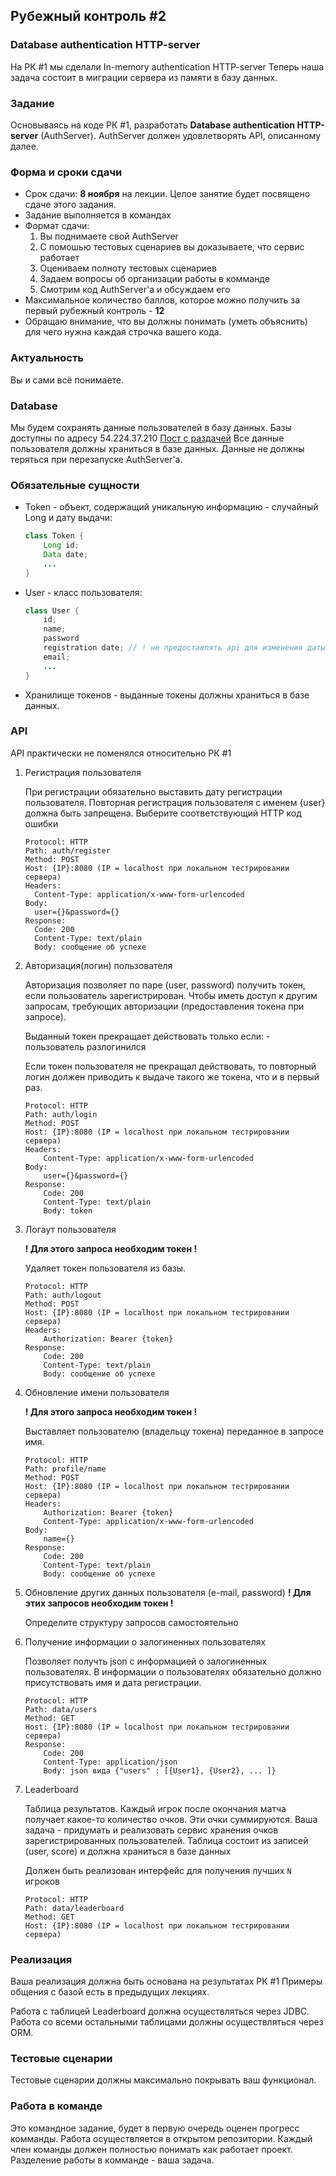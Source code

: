 ## Рубежный контроль \#2

### Database authentication HTTP-server

На РК \#1 мы сделали In-memory authentication HTTP-server
Теперь наша задача состоит в миграции сервера из памяти в базу данных.

### Задание
Основываясь на коде РК \#1, разработать **Database authentication HTTP-server** (AuthServer).
AuthServer должен удовлетворять API, описанному далее.


### Форма и сроки сдачи
- Срок сдачи: **8 ноября** на лекции. Целое занятие будет посвящено сдаче этого задания.
- Задание выполняется в командах
- Формат сдачи:
    1. Вы поднимаете свой AuthServer
    2. С помошью тестовых сценариев вы доказываете, что сервис работает
    3. Оцениваем полноту тестовых сценариев
    4. Задаем вопросы об организации работы в комманде
    5. Смотрим код AuthServer'а и обсуждаем его
- Максимальное количество баллов, которое можно получить за первый рубежный контроль - **12**
- Обращаю внимание, что вы должны понимать (уметь объяснить) для чего нужна каждая строчка вашего кода.

### Актуальность
Вы и сами всё понимаете.

### Database
Мы будем сохранять данные пользователей в базу данных. Базы доступны по адресу 54.224.37.210 [Пост с раздачей](https://atom.mail.ru/blog/topic/67/)
Все данные пользователя должны храниться в базе данных. Данные не должны теряться при перезапуске AuthServer'а.

### Обязательные сущности
- Token - объект, содержащий уникальную информацию - случайный Long и дату выдачи:
    ``` java
    class Token {
        Long id;
        Data date;
        ...
    }
    ```
- User - класс пользователя:
    ``` java
    class User {
        id;
        name;
        password
        registration date; // ! не предоставлять api для изменения даты регистрации !
        email;
        ...
    }
    ```
- Хранилище токенов - выданные токены должны храниться в базе данных.

### API
API практически не поменялся относительно РК \#1

1. Регистрация пользователя

    При регистрации обязательно выставить дату регистрации пользователя.
    Повторная регистрация пользователя c именем {user} должна быть запрещена. Выберите соответствующий HTTP код ошибки
    ```
    Protocol: HTTP
    Path: auth/register
    Method: POST
    Host: {IP}:8080 (IP = localhost при локальном тестрировании сервера)
    Headers:
      Content-Type: application/x-www-form-urlencoded
    Body:
      user={}&password={}
    Response:
      Code: 200
      Content-Type: text/plain
      Body: сообщение об успехе
    ```

2. Авторизация(логин) пользователя

    Авторизация позволяет по паре (user, password) получить токен, если пользователь зарегистрирован.
    Чтобы иметь доступ к другим запросам, требующих авторизации (предоставления токена при запросе).

    Выданный токен прекращает действовать только если:
        - пользователь разлогинился

    Если токен пользователя не прекращал действовать, то повторный логин должен приводить к выдаче такого же токена, что и в первый раз.
    ```
    Protocol: HTTP
    Path: auth/login
    Method: POST
    Host: {IP}:8080 (IP = localhost при локальном тестрировании сервера)
    Headers:
        Content-Type: application/x-www-form-urlencoded
    Body:
        user={}&password={}
    Response:
        Code: 200
        Сontent-Type: text/plain
        Body: token
    ```

3. Логаут пользователя

    **! Для этого запроса необходим токен !**

    Удаляет токен пользователя из базы.
    ```
    Protocol: HTTP
    Path: auth/logout
    Method: POST
    Host: {IP}:8080 (IP = localhost при локальном тестрировании сервера)
    Headers:
        Authorization: Bearer {token}
    Response:
        Code: 200
        Сontent-Type: text/plain
        Body: сообщение об успехе
    ```

4. Обновление имени пользователя

    **! Для этого запроса необходим токен !**

    Выставляет пользователю (владельцу токена) переданное в запросе имя.
    ```
    Protocol: HTTP
    Path: profile/name
    Method: POST
    Host: {IP}:8080 (IP = localhost при локальном тестрировании сервера)
    Headers:
        Authorization: Bearer {token}
        Content-Type: application/x-www-form-urlencoded
    Body:
        name={}
    Response:
        Code: 200
        Сontent-Type: text/plain
        Body: сообщение об успехе
    ```

5. Обновление других данных пользователя (e-mail, password)
    **! Для этих запросов необходим токен !**

    Определите структуру запросов самостоятельно

6. Получение информации о залогиненных пользователях

    Позволяет получть json с информацией о залогиненных пользователях.
    В информации о пользователях обязательно должно присутствовать имя и дата регистрации.
    ```
    Protocol: HTTP
    Path: data/users
    Method: GET
    Host: {IP}:8080 (IP = localhost при локальном тестрировании сервера)
    Response:
        Code: 200
        Сontent-Type: application/json
        Body: json вида {"users" : [{User1}, {User2}, ... ]}
    ```

7. Leaderboard

    Таблица результатов.
    Каждый игрок после окончания матча получает какое-то количество очков. Эти очки суммируются.
    Ваша задача - придумать и реализовать сервис хранения очков зарегистрированных пользователей.
    Таблица состоит из записей (user, score) и должна храниться в базе данных

    Должен быть реализован интерфейс для получения лучших `N` игроков
    ```
    Protocol: HTTP
    Path: data/leaderboard
    Method: GET
    Host: {IP}:8080 (IP = localhost при локальном тестрировании сервера)
    ```

### Реализация
Ваша реализация должна быть основана на результатах РК \#1
Примеры общения с базой есть в предыдущих лекциях.

Работа с таблицей Leaderboard должна осуществляться через JDBC.
Работа со всеми остальными таблицами должны осуществляться через ORM.

### Тестовые сценарии
Тестовые сценарии должны максимально покрывать ваш функционал.

### Работа в команде
Это командное задание, будет в первую очередь оценен прогресс комманды.
Работа осуществляется в открытом репозитории.
Каждый член команды должен полностью понимать как работает проект.
Разделение работы в комманде - ваша задача.

